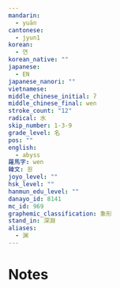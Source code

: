 ```yaml
---
mandarin:
  - yuān
cantonese:
  - jyun1
korean:
  - 연
korean_native: ""
japanese:
  - EN
japanese_nanori: ""
vietnamese:
middle_chinese_initial: ʔ
middle_chinese_final: wen
stroke_count: "12"
radical: 水
skip_number: 1-3-9
grade_level: 名
pos: ""
english:
  - abyss
羅馬字: wen
韓文: 원
joyo_level: ""
hsk_level: ""
hanmun_edu_level: ""
danayo_id: 8141
mc_id: 969
graphemic_classification: 象形
stand_in: 深淵
aliases:
  - 渊
---
```


# Notes
